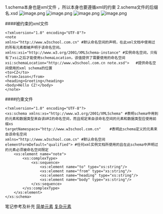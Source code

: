 1.schema本身也是xml文件 ，所以本身也要遵循xml的约束
2.schema文件的后缀名.xsd
![image.png](https://upload-images.jianshu.io/upload_images/14935748-259596c8ae8d0214.png?imageMogr2/auto-orient/strip%7CimageView2/2/w/1240)
![image.png](https://upload-images.jianshu.io/upload_images/14935748-f48e1712aa506cc5.png?imageMogr2/auto-orient/strip%7CimageView2/2/w/1240)
![image.png](https://upload-images.jianshu.io/upload_images/14935748-8aa467d653cee6a1.png?imageMogr2/auto-orient/strip%7CimageView2/2/w/1240)
![image.png](https://upload-images.jianshu.io/upload_images/14935748-76d59605325471d4.png?imageMogr2/auto-orient/strip%7CimageView2/2/w/1240)

####被约束的xml文件
```
<?xmlversion="1.0" encoding="UTF-8"?>
<note
xmlns="http://www.w3school.com.cn" #默认命名空间的声明，在此xml文档中使用过的所有元素都被声明于该命名空间。
xmlns:xsi="http://www.w3.org/2001/XMLSchema-instance" #实例命名空间，只有有了xsi之后才能使用schemaLocation，该值提供了需要使用的命名空间
xsi:schemaLocation="http://www.w3school.com.cn note.xsd">   #提供命名空间使用的xml schema的位置
<to>CZ</to>
<from>Jason</from>
<heading>Greeting</heading>
<body>Hello CZ!</body>
</note>
```
####约束文件
```
<?xmlversion="1.0" encoding="UTF-8"?>
<xs:schema xmlns:xs="http://www.w3.org/2001/XMLSchema" #表明schema中用到的元素和数据类型来自该URI的命名空间，而且规定来自该命名空间的元素和数据类型应使用前缀xs
targetNamespace="http://www.w3school.com.cn"    #表明此schema定义的元素来自该命名空间
xmlns="http://www.w3school.com.cn" #默认命名空间
elementFormDefault="qualified"> #任何xml实例文档所使用的且在此schema中声明过的元素必须被命名空间限定
    <xs:element name="note">
        <xs:complexType>
            <xs:sequence>
                <xs:element name="to" type="xs:string"/>
                <xs:element name="from" type="xs:string"/>
                <xs:element name="heading" type="xs:string"/>
                <xs:element name="body" type="xs:string"/>
            </xs:sequence>
        </xs:complexType>
    </xs:element>
</xs:schema>
```
笔记参考及补充
[简单元素](https://blog.csdn.net/CristianoJason/article/details/51282739)
[复杂元素](https://blog.csdn.net/CristianoJason/article/details/51327041)

